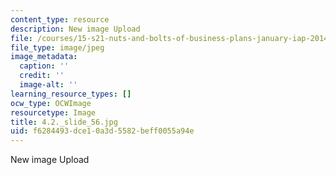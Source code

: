 ```yaml
---
content_type: resource
description: New image Upload
file: /courses/15-s21-nuts-and-bolts-of-business-plans-january-iap-2014/f6284493dce10a3d5582beff0055a94e_4.2._slide_56.jpg
file_type: image/jpeg
image_metadata:
  caption: ''
  credit: ''
  image-alt: ''
learning_resource_types: []
ocw_type: OCWImage
resourcetype: Image
title: 4.2._slide_56.jpg
uid: f6284493-dce1-0a3d-5582-beff0055a94e
---
```

New image Upload